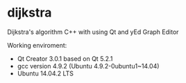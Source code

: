 # dijkstra
Dijkstra's algorithm C++ with using Qt and yEd Graph Editor

Working enviroment:

 * Qt Creator 3.0.1 based on Qt 5.2.1
 * gcc version 4.9.2 (Ubuntu 4.9.2-0ubuntu1~14.04)
 * Ubuntu 14.04.2 LTS
